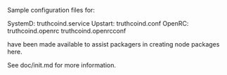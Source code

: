 Sample configuration files for:

SystemD: truthcoind.service
Upstart: truthcoind.conf
OpenRC:  truthcoind.openrc
         truthcoind.openrcconf

have been made available to assist packagers in creating node packages here.

See doc/init.md for more information.
